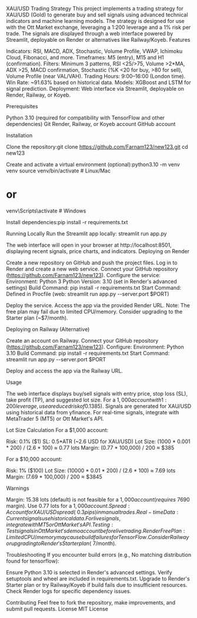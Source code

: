 XAU/USD Trading Strategy
This project implements a trading strategy for XAU/USD (Gold) to generate buy and sell signals using advanced technical indicators and machine learning models. The strategy is designed for use with the Ott Market exchange, leveraging a 1:200 leverage and a 1% risk per trade. The signals are displayed through a web interface powered by Streamlit, deployable on Render or alternatives like Railway/Koyeb.
Features

Indicators: RSI, MACD, ADX, Stochastic, Volume Profile, VWAP, Ichimoku Cloud, Fibonacci, and more.
Timeframes: M5 (entry), M15 and H1 (confirmation).
Filters: Minimum 3 patterns, RSI <25/>75, Volume >2*MA, ADX >25, MACD confirmation, Stochastic (%K <20 for buy, >80 for sell), Volume Profile (near VAL/VAH).
Trading Hours: 9:00–16:00 (London time).
Win Rate: ~91.63% based on historical data.
Models: XGBoost and LSTM for signal prediction.
Deployment: Web interface via Streamlit, deployable on Render, Railway, or Koyeb.

Prerequisites

Python 3.10 (required for compatibility with TensorFlow and other dependencies)
Git
Render, Railway, or Koyeb account
GitHub account

Installation

Clone the repository:git clone https://github.com/Farnam123/new123.git
cd new123


Create and activate a virtual environment (optional):python3.10 -m venv venv
source venv/bin/activate  # Linux/Mac
# or
venv\Scripts\activate  # Windows


Install dependencies:pip install -r requirements.txt



Running Locally
Run the Streamlit app locally:
streamlit run app.py

The web interface will open in your browser at http://localhost:8501, displaying recent signals, price charts, and indicators.
Deploying on Render

Create a new repository on GitHub and push the project files.
Log in to Render and create a new web service.
Connect your GitHub repository (https://github.com/Farnam123/new123).
Configure the service:
Environment: Python 3
Python Version: 3.10 (set in Render's advanced settings)
Build Command: pip install -r requirements.txt
Start Command: Defined in Procfile (web: streamlit run app.py --server.port $PORT)


Deploy the service. Access the app via the provided Render URL.
Note: The free plan may fail due to limited CPU/memory. Consider upgrading to the Starter plan (~$7/month).

Deploying on Railway (Alternative)

Create an account on Railway.
Connect your GitHub repository (https://github.com/Farnam123/new123).
Configure:
Environment: Python 3.10
Build Command: pip install -r requirements.txt
Start Command: streamlit run app.py --server.port $PORT


Deploy and access the app via the Railway URL.

Usage

The web interface displays buy/sell signals with entry price, stop loss (SL), take profit (TP), and suggested lot size.
For a $1,000 account with 1:200 leverage, use a reduced risk of 0.1% (0.77 lots) to manage margin requirements ($385).
Signals are generated for XAU/USD using historical data from yfinance. For real-time signals, integrate with MetaTrader 5 (MT5) or Ott Market's API.

Lot Size Calculation
For a $1,000 account:

Risk: 0.1% ($1)
SL: 0.5*ATR (~2.6 USD for XAU/USD)
Lot Size: (1000 * 0.001 * 200) / (2.6 * 100) ≈ 0.77 lots
Margin: (0.77 * 100,000) / 200 ≈ $385

For a $10,000 account:

Risk: 1% ($100)
Lot Size: (10000 * 0.01 * 200) / (2.6 * 100) ≈ 7.69 lots
Margin: (7.69 * 100,000) / 200 ≈ $3845

Warnings

Margin: 15.38 lots (default) is not feasible for a $1,000 account (requires ~$7690 margin). Use 0.77 lots for a $1,000 account.
Spread: Account for XAU/USD spread (~0.3 pips) in manual trades.
Real-time Data: Current signals use historical data. For live signals, integrate with MT5 or Ott Market's API.
Testing: Test signals in Ott Market's demo account before live trading.
Render Free Plan: Limited CPU/memory may cause build failures for TensorFlow. Consider Railway or upgrading to Render's Starter plan (~$7/month).

Troubleshooting
If you encounter build errors (e.g., No matching distribution found for tensorflow):

Ensure Python 3.10 is selected in Render's advanced settings.
Verify setuptools and wheel are included in requirements.txt.
Upgrade to Render's Starter plan or try Railway/Koyeb if build fails due to insufficient resources.
Check Render logs for specific dependency issues.

Contributing
Feel free to fork the repository, make improvements, and submit pull requests.
License
MIT License

